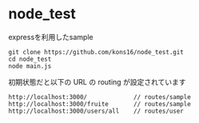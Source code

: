 # node_test
expressを利用したsample

```
git clone https://github.com/kons16/node_test.git
cd node_test
node main.js
```

初期状態だと以下の URL の routing が設定されています
```
http://localhost:3000/             // routes/sample
http://localhost:3000/fruite       // routes/sample
http://localhost:3000/users/all    // routes/user
```
